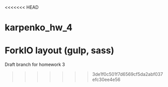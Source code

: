 <<<<<<< HEAD
# karpenko_hw_4
ForkIO layout (gulp, sass)
=======
Draft branch for homework 3
>>>>>>> 3de1f0c501f7d6569cf5da2abf037efc30ee4e56
